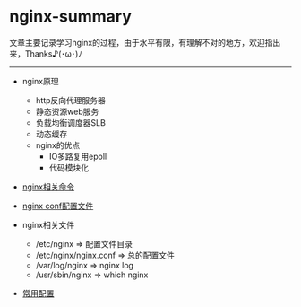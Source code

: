 # nginx-summary 
文章主要记录学习nginx的过程，由于水平有限，有理解不对的地方，欢迎指出来，Thanks♪(･ω･)ﾉ

---
* nginx原理
    * http反向代理服务器
    * 静态资源web服务
    * 负载均衡调度器SLB
    * 动态缓存
    * nginx的优点
        * IO多路复用epoll
        * 代码模块化

* [nginx相关命令](https://github.com/baoendemao/nginx-summary/tree/master/docs/nginx-command.md)

* [nginx conf配置文件](https://github.com/baoendemao/nginx-summary/tree/master/docs/nginx-conf.md)

* nginx相关文件
    * /etc/nginx  => 配置文件目录
    * /etc/nginx/nginx.conf   => 总的配置文件
    * /var/log/nginx   => nginx log
    * /usr/sbin/nginx   => which nginx

* [常用配置](https://github.com/baoendemao/nginx-summary/tree/master/docs/nginx-eg.md)
